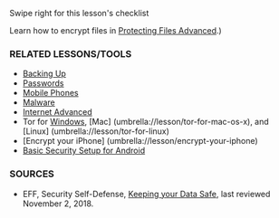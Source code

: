 [Title]: # (What Now?)
[Order]: # (5)

Swipe right for this lesson's checklist

Learn how to encrypt files in [Protecting Files Advanced](umbrella://lesson/protecting-files/1).)

### RELATED LESSONS/TOOLS

*   [Backing Up](umbrella://lesson/backing-up)
*   [Passwords](umbrella://lesson/passwords)
*   [Mobile Phones](umbrella://lesson/mobile-phones/0)
*   [Malware](umbrella://lesson/malware)
*   [Internet Advanced](umbrella://lesson/the-internet/1)
*   Tor for [Windows](umbrella://lesson/tor-for-windows), [Mac] (umbrella://lesson/tor-for-mac-os-x), and [Linux] (umbrella://lesson/tor-for-linux)
*   [Encrypt your iPhone] (umbrella://lesson/encrypt-your-iphone)
*   [Basic Security Setup for Android](umbrella://lesson/android)

### SOURCES

*   EFF, Security Self-Defense, [Keeping your Data Safe](https://ssd.eff.org/en/module/keeping-your-data-safe), last reviewed November 2, 2018.
